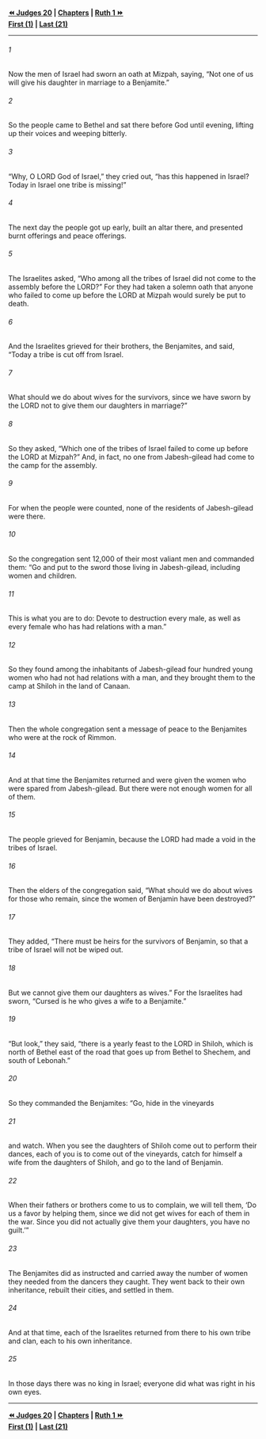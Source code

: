   
**[⏪ Judges 20](./Judges%2020.md) | [Chapters](./_index.md) | [Ruth 1 ⏩](../44.08%20Ruth/Ruth%201.md)**  
**[First (1)](./Judges%201.md) | [Last (21)](Judges%2021.md)**  
  
---  
  
###### 1  
Now the men of Israel had sworn an oath at Mizpah, saying, “Not one of us will give his daughter in marriage to a Benjamite.”  
  
###### 2  
So the people came to Bethel and sat there before God until evening, lifting up their voices and weeping bitterly.  
  
###### 3  
“Why, O LORD God of Israel,” they cried out, “has this happened in Israel? Today in Israel one tribe is missing!”  
  
###### 4  
The next day the people got up early, built an altar there, and presented burnt offerings and peace offerings.  
  
###### 5  
The Israelites asked, “Who among all the tribes of Israel did not come to the assembly before the LORD?” For they had taken a solemn oath that anyone who failed to come up before the LORD at Mizpah would surely be put to death.  
  
###### 6  
And the Israelites grieved for their brothers, the Benjamites, and said, “Today a tribe is cut off from Israel.  
  
###### 7  
What should we do about wives for the survivors, since we have sworn by the LORD not to give them our daughters in marriage?”  
  
###### 8  
So they asked, “Which one of the tribes of Israel failed to come up before the LORD at Mizpah?” And, in fact, no one from Jabesh-gilead had come to the camp for the assembly.  
  
###### 9  
For when the people were counted, none of the residents of Jabesh-gilead were there.  
  
###### 10  
So the congregation sent 12,000 of their most valiant men and commanded them: “Go and put to the sword those living in Jabesh-gilead, including women and children.  
  
###### 11  
This is what you are to do: Devote to destruction every male, as well as every female who has had relations with a man.”  
  
###### 12  
So they found among the inhabitants of Jabesh-gilead four hundred young women who had not had relations with a man, and they brought them to the camp at Shiloh in the land of Canaan.  
  
###### 13  
Then the whole congregation sent a message of peace to the Benjamites who were at the rock of Rimmon.  
  
###### 14  
And at that time the Benjamites returned and were given the women who were spared from Jabesh-gilead. But there were not enough women for all of them.  
  
###### 15  
The people grieved for Benjamin, because the LORD had made a void in the tribes of Israel.  
  
###### 16  
Then the elders of the congregation said, “What should we do about wives for those who remain, since the women of Benjamin have been destroyed?”  
  
###### 17  
They added, “There must be heirs for the survivors of Benjamin, so that a tribe of Israel will not be wiped out.  
  
###### 18  
But we cannot give them our daughters as wives.” For the Israelites had sworn, “Cursed is he who gives a wife to a Benjamite.”  
  
###### 19  
“But look,” they said, “there is a yearly feast to the LORD in Shiloh, which is north of Bethel east of the road that goes up from Bethel to Shechem, and south of Lebonah.”  
  
###### 20  
So they commanded the Benjamites: “Go, hide in the vineyards  
  
###### 21  
and watch. When you see the daughters of Shiloh come out to perform their dances, each of you is to come out of the vineyards, catch for himself a wife from the daughters of Shiloh, and go to the land of Benjamin.  
  
###### 22  
When their fathers or brothers come to us to complain, we will tell them, ‘Do us a favor by helping them, since we did not get wives for each of them in the war. Since you did not actually give them your daughters, you have no guilt.’”  
  
###### 23  
The Benjamites did as instructed and carried away the number of women they needed from the dancers they caught. They went back to their own inheritance, rebuilt their cities, and settled in them.  
  
###### 24  
And at that time, each of the Israelites returned from there to his own tribe and clan, each to his own inheritance.  
  
###### 25  
In those days there was no king in Israel; everyone did what was right in his own eyes.  
  
  
---  
  
**[⏪ Judges 20](./Judges%2020.md) | [Chapters](./_index.md) | [Ruth 1 ⏩](../44.08%20Ruth/Ruth%201.md)**  
**[First (1)](./Judges%201.md) | [Last (21)](Judges%2021.md)**  
  
